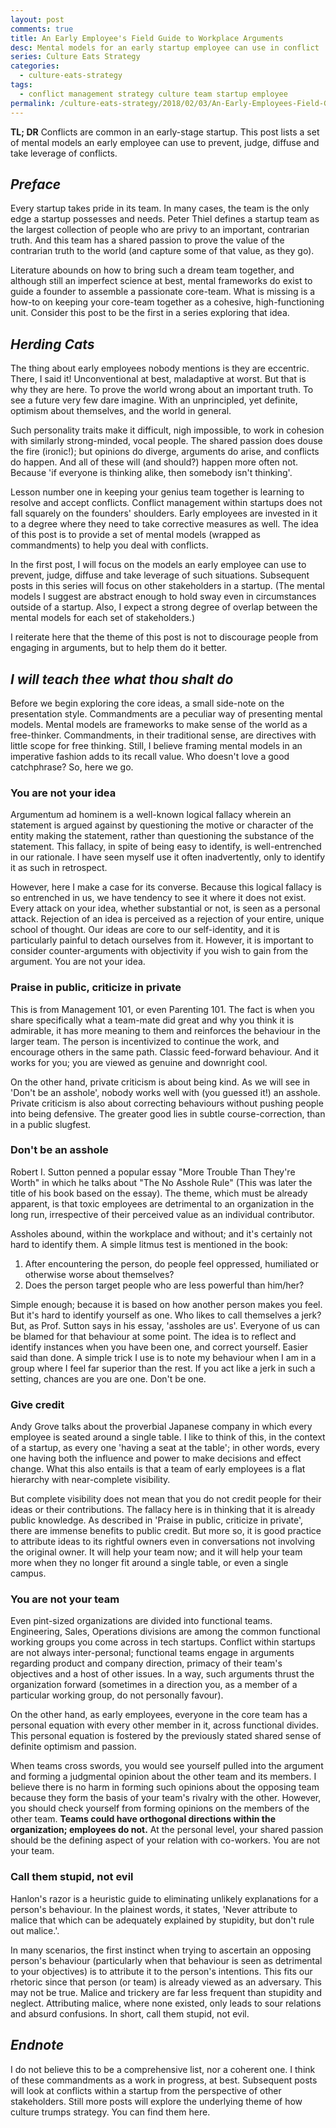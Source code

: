 ```yaml
---
layout: post
comments: true
title: An Early Employee's Field Guide to Workplace Arguments
desc: Mental models for an early startup employee can use in conflict
series: Culture Eats Strategy
categories:
  - culture-eats-strategy
tags:
  - conflict management strategy culture team startup employee
permalink: /culture-eats-strategy/2018/02/03/An-Early-Employees-Field-Guide-to-Workplace-Arguments/
---
```

**TL; DR**
Conflicts are common in an early-stage startup. This post lists a set of mental models an early employee can use to prevent, judge, diffuse and take leverage of conflicts.

<!--break-->
## _Preface_

Every startup takes pride in its team. In many cases, the team is the only edge a startup possesses and needs. Peter Thiel defines a startup team as the largest collection of people who are privy to an important, contrarian truth. And this team has a shared passion to prove the value of the contrarian truth to the world (and capture some of that value, as they go).

Literature abounds on how to bring such a dream team together, and although still an imperfect science at best, mental frameworks do exist to guide a founder to assemble a passionate core-team. What is missing is a how-to on keeping your core-team together as a cohesive, high-functioning unit. Consider this post to be the first in a series exploring that idea.

## _Herding Cats_
The thing about early employees nobody mentions is they are eccentric. There, I said it! Unconventional at best, maladaptive at worst. But that is why they are here. To prove the world wrong about an important truth. To see a future very few dare imagine. With an unprincipled, yet definite, optimism about themselves, and the world in general.

Such personality traits make it difficult, nigh impossible, to work in cohesion with similarly strong-minded, vocal people. The shared passion does douse the fire (ironic!); but opinions do diverge, arguments do arise, and conflicts do happen. And all of these will (and should?) happen more often not. Because 'if everyone is thinking alike, then somebody isn't thinking'.

Lesson number one in keeping your genius team together is learning to resolve and accept conflicts. Conflict management within startups does not fall squarely on the founders' shoulders. Early employees are invested in it to a degree where they need to take corrective measures as well. The idea of this post is to provide a set of mental models (wrapped as commandments) to help you deal with conflicts.

In the first post, I will focus on the models an early employee can use to prevent, judge, diffuse and take leverage of such situations. Subsequent posts in this series will focus on other stakeholders in a startup. (The mental models I suggest are abstract enough to hold sway even in circumstances outside of a startup. Also, I expect a strong degree of overlap between the mental models for each set of stakeholders.)

I reiterate here that the theme of this post is not to discourage people from engaging in arguments, but to help them do it better.

## _I will teach thee what thou shalt do_

Before we begin exploring the core ideas, a small side-note on the presentation style. Commandments are a peculiar way of presenting mental models. Mental models are frameworks to make sense of the world as a free-thinker. Commandments, in their traditional sense, are directives with little scope for free thinking. Still, I believe framing mental models in an imperative fashion adds to its recall value. Who doesn't love a good catchphrase? So, here we go.

### **You are not your idea**
  Argumentum ad hominem is a well-known logical fallacy wherein an statement is argued against by questioning the motive or character of the entity making the statement, rather than questioning the substance of the statement. This fallacy, in spite of being easy to identify, is well-entrenched in our rationale. I have seen myself use it often inadvertently, only to identify it as such in retrospect.

  However, here I make a case for its converse. Because this logical fallacy is so entrenched in us, we have tendency to see it where it does not exist. Every attack on your idea, whether substantial or not, is seen as a personal attack. Rejection of an idea is perceived as a rejection of your entire, unique school of thought. Our ideas are core to our self-identity, and it is particularly painful to detach ourselves from it. However, it is important to consider counter-arguments with objectivity if you wish to gain from the argument. You are not your idea.

### **Praise in public, criticize in private**
  This is from Management 101, or even Parenting 101. The fact is when you share specifically what a team-mate did great and why you think it is admirable, it has more meaning to them and reinforces the behaviour in the larger team. The person is incentivized to continue the work, and encourage others in the same path. Classic feed-forward behaviour. And it works for you; you are viewed as genuine and downright cool.

  On the other hand, private criticism is about being kind. As we will see in 'Don't be an asshole', nobody works well with (you guessed it!) an asshole. Private criticism is also about correcting behaviours without pushing people into being defensive. The greater good lies in subtle course-correction, than in a public slugfest.

### **Don't be an asshole**
  Robert I. Sutton penned a popular essay "More Trouble Than They're Worth" in which he talks about "The No Asshole Rule" (This was later the title of his book based on the essay). The theme, which must be already apparent, is that toxic employees are detrimental to an organization in the long run, irrespective of their perceived value as an individual contributor.

  Assholes abound, within the workplace and without; and it's certainly not hard to identify them. A simple litmus test is mentioned in the book:
  1. After encountering the person, do people feel oppressed, humiliated or otherwise worse about themselves?
  2. Does the person target people who are less powerful than him/her?

  Simple enough; because it is based on how another person makes you feel. But it's hard to identify yourself as one. Who likes to call themselves a jerk? But, as Prof. Sutton says in his essay, 'assholes are us'. Everyone of us can be blamed for that behaviour at some point. The idea is to reflect and identify instances when you have been one, and correct yourself. Easier said than done. A simple trick I use is to note my behaviour when I am in a group where I feel far superior than the rest. If you act like a jerk in such a setting, chances are you are one. Don't be one.

### **Give credit**
  Andy Grove talks about the proverbial Japanese company in which every employee is seated around a single table. I like to think of this, in the context of a startup, as every one 'having a seat at the table'; in other words, every one having both the influence and power to make decisions and effect change. What this also entails is that a team of early employees is a flat hierarchy with near-complete visibility.

  But complete visibility does not mean that you do not credit people for their ideas or their contributions. The fallacy here is in thinking that it is already public knowledge. As described in 'Praise in public, criticize in private', there are immense benefits to public credit. But more so, it is good practice to attribute ideas to its rightful owners even in conversations not involving the original owner. It will help your team now; and it will help your team more when they no longer fit around a single table, or even a single campus.

### **You are not your team**
  Even pint-sized organizations are divided into functional teams. Engineering, Sales, Operations divisions are among the common functional working groups you come across in tech startups. Conflict within startups are not always inter-personal; functional teams engage in arguments regarding product and company direction, primacy of their team's objectives and a host of other issues. In a way, such arguments thrust the organization forward (sometimes in a direction you, as a member of a particular working group, do not personally favour).

  On the other hand, as early employees, everyone in the core team has a personal equation with every other member in it, across functional divides. This personal equation is fostered by the previously stated shared sense of definite optimism and passion. 
  
  When teams cross swords, you would see yourself pulled into the argument and forming a judgmental opinion about the other team and its members. I believe there is no harm in forming such opinions about the opposing team because they form the basis of your team's rivalry with the other. However, you should check yourself from forming opinions on the members of the other team. **Teams could have orthogonal directions within the organization; employees do not.** At the personal level, your shared passion should be the defining aspect of your relation with co-workers. You are not your team.

### **Call them stupid, not evil**
  Hanlon's razor is a heuristic guide to eliminating unlikely explanations for a person's behaviour. In the plainest words, it states, 'Never attribute to malice that which can be adequately explained by stupidity, but don't rule out malice.'.

  In many scenarios, the first instinct when trying to ascertain an opposing person's behaviour (particularly when that behaviour is seen as detrimental to your objectives) is to attribute it to the person's intentions. This fits our rhetoric since that person (or team) is already viewed as an adversary. This may not be true. Malice and trickery are far less frequent than stupidity and neglect. Attributing malice, where none existed, only leads to sour relations and absurd confusions. In short, call them stupid, not evil.


## _Endnote_
I do not believe this to be a comprehensive list, nor a coherent one. I think of these commandments as a work in progress, at best. Subsequent posts will look at conflicts within a startup from the perspective of other stakeholders. Still more posts will explore the underlying theme of how culture trumps strategy. You can find them here.